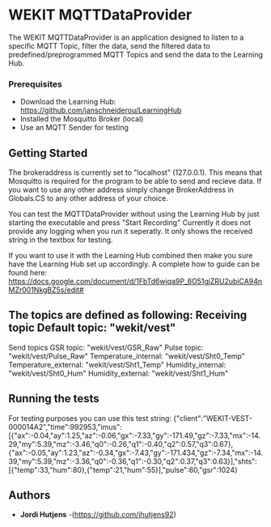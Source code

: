 # WEKIT MQTTDataProvider
The WEKIT MQTTDataProvider is an application designed to listen to a specific MQTT Topic, 
filter the data, send the filtered data to predefined/preprogrammed MQTT Topics and send the data to the Learning Hub.

### Prerequisites
- Download the Learning Hub: https://github.com/janschneiderou/LearningHub
- Installed the Mosquitto Broker (local)
- Use an  MQTT Sender for testing 

## Getting Started
The brokeraddress is currently set to "localhost" (127.0.0.1). This means that Mosquitto is required for the program to be able to send and recieve data.
If you want to use any other address simply change BrokerAddress in Globals.CS to any other address of your choice.

You can test the MQTTDataProvider without using the Learning Hub by just starting the executable and press "Start Recording"
Currently it does not provide any logging when you run it seperatly. It only shows the received string in the textbox for testing.

If you want to use it with the Learning Hub combined then make you sure have the Learning Hub set up accordingly. 
A complete how to guide can be found here: https://docs.google.com/document/d/1FbTd6wjqa9P_6O51gjZRU2ubiCA94nMZr001NkgBZ5s/edit#

The topics are defined as following:
Receiving topic
Default topic:	 		"wekit/vest"
-----------------------------------------------
Send topics
GSR topic:				"wekit/vest/GSR_Raw"
Pulse topic:			"wekit/vest/Pulse_Raw"
Temperature_internal:	"wekit/vest/Sht0_Temp"	
Temperature_external:	"wekit/vest/Sht1_Temp"
Humidity_internal:		"wekit/vest/Sht0_Hum"
Humidity_external:		"wekit/vest/Sht1_Hum"

## Running the tests
For testing purposes you can use this test string: 
{"client":"WEKIT-VEST-000014A2","time":992953,"imus":[{"ax":-0.04,"ay":1.25,"az":-0.06,"gx":-7.33,"gy":-171.49,"gz":-7.33,"mx":-14.29,"my":5.39,"mz":-3.46,"q0":-0.26,"q1":-0.40,"q2":0.57,"q3":0.67},{"ax":-0.05,"ay":1.23,"az":-0.34,"gx":-7.43,"gy":-171.434,"gz":-7.34,"mx":-14.39,"my":5.39,"mz":-3.36,"q0":-0.36,"q1":-0.30,"q2":0.37,"q3":0.63}],"shts":[{"temp":33,"hum":80},{"temp":21,"hum":55}],"pulse":60,"gsr":1024}


## Authors
* **Jordi Hutjens** -(https://github.com/jhutjens92)